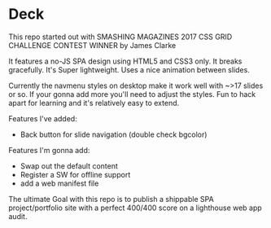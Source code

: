# Deck

This repo started out with SMASHING MAGAZINES 2017 CSS GRID CHALLENGE CONTEST WINNER by James Clarke

It features a no-JS SPA design using HTML5 and CSS3 only. It breaks gracefully. It's Super lightweight. Uses a nice animation between slides.

Currently the navmenu styles on desktop make it work well with ~>17 slides or so. If your gonna add more you'll need to adjust the styles. Fun to hack apart for learning and it's relatively easy to extend.

Features I've added:
- Back button for slide navigation (double check bgcolor)

Features I'm gonna add:
- Swap out the default content
- Register a SW for offline support
- add a web manifest file

The ultimate Goal with this repo is to publish a shippable SPA project/portfolio site with a perfect 400/400 score on a lighthouse web app audit.